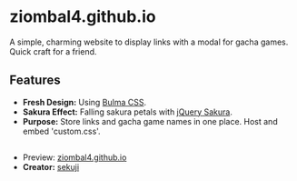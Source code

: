 # ziombal4.github.io

A simple, charming website to display links with a modal for gacha games.\
Quick craft for a friend.

## Features

- **Fresh Design:** Using [Bulma CSS](https://github.com/jgthms/bulma).
- **Sakura Effect:** Falling sakura petals with [jQuery Sakura](https://github.com/nayleen/jQuery-Sakura).
- **Purpose:** Store links and gacha game names in one place. Host and embed 'custom.css'.

## 

- Preview: [ziombal4.github.io](https://ziombal4.github.io)
- **Creator:** [sekuji](https://github.com/sekuji)
